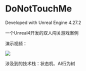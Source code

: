 # DoNotTouchMe

Developed with Unreal Engine 4.27.2

一个Unreal4开发的双人闯关游戏案例

演示视频：

[![](https://bb-embed.herokuapp.com/embed?v=BV1jS4y1w7SW)](https://player.bilibili.com/player.html?aid=683633468&bvid=BV1jS4y1w7SW&cid=711074429&page=1)

涉及到的技术栈：状态机、AI行为树
